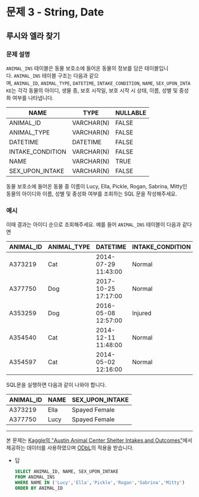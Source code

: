 # 문제 3 - String, Date

## 루시와 엘라 찾기

### **문제 설명**

`ANIMAL_INS` 테이블은 동물 보호소에 들어온 동물의 정보를 담은 테이블입니다. `ANIMAL_INS` 테이블 구조는 다음과 같으며, `ANIMAL_ID`, `ANIMAL_TYPE`, `DATETIME`, `INTAKE_CONDITION`, `NAME`, `SEX_UPON_INTAKE`는 각각 동물의 아이디, 생물 종, 보호 시작일, 보호 시작 시 상태, 이름, 성별 및 중성화 여부를 나타냅니다.

| NAME | TYPE | NULLABLE |
| --- | --- | --- |
| ANIMAL_ID | VARCHAR(N) | FALSE |
| ANIMAL_TYPE | VARCHAR(N) | FALSE |
| DATETIME | DATETIME | FALSE |
| INTAKE_CONDITION | VARCHAR(N) | FALSE |
| NAME | VARCHAR(N) | TRUE |
| SEX_UPON_INTAKE | VARCHAR(N) | FALSE |

동물 보호소에 들어온 동물 중 이름이 Lucy, Ella, Pickle, Rogan, Sabrina, Mitty인 동물의 아이디와 이름, 성별 및 중성화 여부를 조회하는 SQL 문을 작성해주세요.

### 예시

이때 결과는 아이디 순으로 조회해주세요. 예를 들어 `ANIMAL_INS` 테이블이 다음과 같다면

| ANIMAL_ID | ANIMAL_TYPE | DATETIME | INTAKE_CONDITION | NAME | SEX_UPON_INTAKE |
| --- | --- | --- | --- | --- | --- |
| A373219 | Cat | 2014-07-29 11:43:00 | Normal | Ella | Spayed Female |
| A377750 | Dog | 2017-10-25 17:17:00 | Normal | Lucy | Spayed Female |
| A353259 | Dog | 2016-05-08 12:57:00 | Injured | Bj | Neutered Male |
| A354540 | Cat | 2014-12-11 11:48:00 | Normal | Tux | Neutered Male |
| A354597 | Cat | 2014-05-02 12:16:00 | Normal | Ariel | Spayed Female |

SQL문을 실행하면 다음과 같이 나와야 합니다.

| ANIMAL_ID | NAME | SEX_UPON_INTAKE |
| --- | --- | --- |
| A373219 | Ella | Spayed Female |
| A377750 | Lucy | Spayed Female |

---

본 문제는 [Kaggle의 "Austin Animal Center Shelter Intakes and Outcomes"](https://www.kaggle.com/aaronschlegel/austin-animal-center-shelter-intakes-and-outcomes)에서 제공하는 데이터를 사용하였으며 [ODbL](https://opendatacommons.org/licenses/odbl/1.0/)의 적용을 받습니다.

- 답
    
    ```sql
    SELECT ANIMAL_ID, NAME, SEX_UPON_INTAKE
    FROM ANIMAL_INS
    WHERE NAME IN ('Lucy','Ella','Pickle','Rogan','Sabrina','Mitty')
    ORDER BY ANIMAL_ID
    ```
